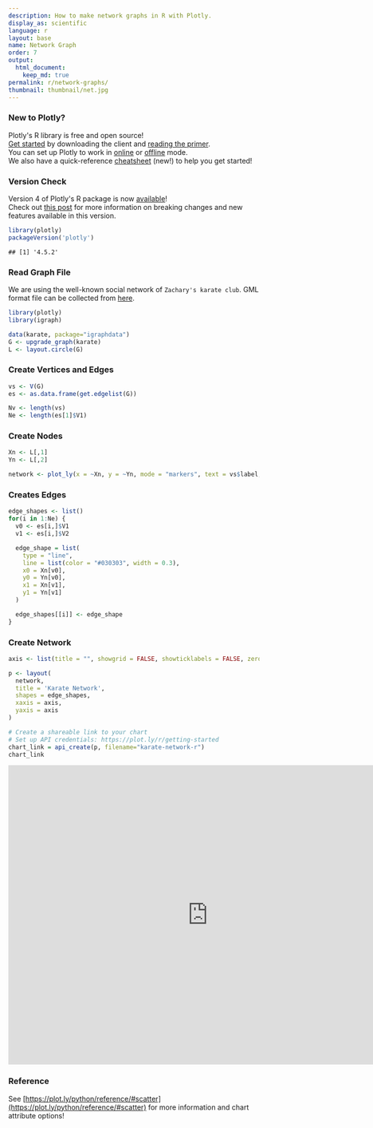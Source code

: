 ```yaml
---
description: How to make network graphs in R with Plotly.
display_as: scientific
language: r
layout: base
name: Network Graph
order: 7
output:
  html_document:
    keep_md: true
permalink: r/network-graphs/
thumbnail: thumbnail/net.jpg
---
```


### New to Plotly?

Plotly's R library is free and open source!<br>
[Get started](https://plot.ly/r/getting-started/) by downloading the client and [reading the primer](https://plot.ly/r/getting-started/).<br>
You can set up Plotly to work in [online](https://plot.ly/r/getting-started/#hosting-graphs-in-your-online-plotly-account) or [offline](https://plot.ly/r/offline/) mode.<br>
We also have a quick-reference [cheatsheet](https://images.plot.ly/plotly-documentation/images/r_cheat_sheet.pdf) (new!) to help you get started!

### Version Check

Version 4 of Plotly's R package is now [available](https://plot.ly/r/getting-started/#installation)!<br>
Check out [this post](http://moderndata.plot.ly/upgrading-to-plotly-4-0-and-above/) for more information on breaking changes and new features available in this version.

```r
library(plotly)
packageVersion('plotly')
```

```
## [1] '4.5.2'
```

### Read Graph File
We are using the well-known social network of `Zachary's karate club`. GML format file can be collected from [here](https://gist.github.com/pravj/9168fe52823c1702a07b).


```r
library(plotly)
library(igraph)

data(karate, package="igraphdata")
G <- upgrade_graph(karate)
L <- layout.circle(G)
```

### Create Vertices and Edges

```r
vs <- V(G)
es <- as.data.frame(get.edgelist(G))

Nv <- length(vs)
Ne <- length(es[1]$V1)
```

### Create Nodes

```r
Xn <- L[,1]
Yn <- L[,2]

network <- plot_ly(x = ~Xn, y = ~Yn, mode = "markers", text = vs$label, hoverinfo = "text")
```

### Creates Edges

```r
edge_shapes <- list()
for(i in 1:Ne) {
  v0 <- es[i,]$V1
  v1 <- es[i,]$V2

  edge_shape = list(
    type = "line",
    line = list(color = "#030303", width = 0.3),
    x0 = Xn[v0],
    y0 = Yn[v0],
    x1 = Xn[v1],
    y1 = Yn[v1]
  )

  edge_shapes[[i]] <- edge_shape
}
```

### Create Network

```r
axis <- list(title = "", showgrid = FALSE, showticklabels = FALSE, zeroline = FALSE)

p <- layout(
  network,
  title = 'Karate Network',
  shapes = edge_shapes,
  xaxis = axis,
  yaxis = axis
)

# Create a shareable link to your chart
# Set up API credentials: https://plot.ly/r/getting-started
chart_link = api_create(p, filename="karate-network-r")
chart_link
```

<iframe src="https://plot.ly/~RPlotBot/2797.embed" width="800" height="600" id="igraph" scrolling="no" seamless="seamless" frameBorder="0"> </iframe>

### Reference
See [https://plot.ly/python/reference/#scatter](https://plot.ly/python/reference/#scatter) for more information and chart attribute options!